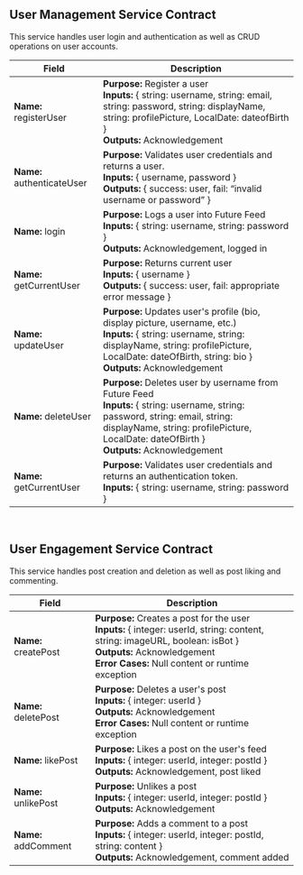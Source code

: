 <h2>User Management Service Contract</h2>
<p>This service handles user login and authentication as well as CRUD operations on user accounts.</p>

<table>
  <thead>
    <tr>
      <th>Field</th>
      <th>Description</th>
    </tr>
  </thead>
  <tbody>
    <tr>
      <td><strong>Name:</strong> registerUser</td>
      <td>
        <strong>Purpose:</strong> Register a user<br/>
        <strong>Inputs:</strong> { string: username, string: email, string: password, string: displayName, string: profilePicture, LocalDate: dateofBirth }<br/>
        <strong>Outputs:</strong> Acknowledgement
      </td>
    </tr>
    <tr>
      <td><strong>Name:</strong> authenticateUser</td>
      <td>
        <strong>Purpose:</strong> Validates user credentials and returns a user.<br/>
        <strong>Inputs:</strong> { username, password }<br/>
        <strong>Outputs:</strong> { success: user, fail: “invalid username or password” }
      </td>
    </tr>
    <tr>
      <td><strong>Name:</strong> login</td>
      <td>
        <strong>Purpose:</strong> Logs a user into Future Feed<br/>
        <strong>Inputs:</strong> { string: username, string: password }<br/>
        <strong>Outputs:</strong> Acknowledgement, logged in
      </td>
    </tr>
    <tr>
      <td><strong>Name:</strong> getCurrentUser</td>
      <td>
        <strong>Purpose:</strong> Returns current user<br/>
        <strong>Inputs:</strong> { username }<br/>
        <strong>Outputs:</strong> { success: user, fail: appropriate error message }
      </td>
    </tr>
    <tr>
      <td><strong>Name:</strong> updateUser</td>
      <td>
        <strong>Purpose:</strong> Updates user's profile (bio, display picture, username, etc.)<br/>
        <strong>Inputs:</strong> { string: username, string: displayName, string: profilePicture, LocalDate: dateOfBirth, string: bio }<br/>
        <strong>Outputs:</strong> Acknowledgement
      </td>
    </tr>
    <tr>
      <td><strong>Name:</strong> deleteUser</td>
      <td>
        <strong>Purpose:</strong> Deletes user by username from Future Feed<br/>
        <strong>Inputs:</strong> { string: username, string: password, string: email, string: displayName, string: profilePicture, LocalDate: dateOfBirth }<br/>
        <strong>Outputs:</strong> Acknowledgement
      </td>
    </tr>
    <tr>
      <td><strong>Name:</strong> getCurrentUser</td>
      <td>
        <strong>Purpose:</strong> Validates user credentials and returns an authentication token.<br/>
        <strong>Inputs:</strong> { string: username, string: password }
      </td>
    </tr>
  </tbody>
</table>

<br/>

<h2>User Engagement Service Contract</h2>
<p>This service handles post creation and deletion as well as post liking and commenting.</p>

<table>
  <thead>
    <tr>
      <th>Field</th>
      <th>Description</th>
    </tr>
  </thead>
  <tbody>
    <tr>
      <td><strong>Name:</strong> createPost</td>
      <td>
        <strong>Purpose:</strong> Creates a post for the user<br/>
        <strong>Inputs:</strong> { integer: userId, string: content, string: imageURL, boolean: isBot }<br/>
        <strong>Outputs:</strong> Acknowledgement<br/>
        <strong>Error Cases:</strong> Null content or runtime exception
      </td>
    </tr>
    <tr>
      <td><strong>Name:</strong> deletePost</td>
      <td>
        <strong>Purpose:</strong> Deletes a user's post<br/>
        <strong>Inputs:</strong> { integer: userId }<br/>
        <strong>Outputs:</strong> Acknowledgement<br/>
        <strong>Error Cases:</strong> Null content or runtime exception
      </td>
    </tr>
    <tr>
      <td><strong>Name:</strong> likePost</td>
      <td>
        <strong>Purpose:</strong> Likes a post on the user's feed<br/>
        <strong>Inputs:</strong> { integer: userId, integer: postId }<br/>
        <strong>Outputs:</strong> Acknowledgement, post liked
      </td>
    </tr>
    <tr>
      <td><strong>Name:</strong> unlikePost</td>
      <td>
        <strong>Purpose:</strong> Unlikes a post<br/>
        <strong>Inputs:</strong> { integer: userId, integer: postId }<br/>
        <strong>Outputs:</strong> Acknowledgement
      </td>
    </tr>
    <tr>
      <td><strong>Name:</strong> addComment</td>
      <td>
        <strong>Purpose:</strong> Adds a comment to a post<br/>
        <strong>Inputs:</strong> { integer: userId, integer: postId, string: content }<br/>
        <strong>Outputs:</strong> Acknowledgement, comment added
      </td>
    </tr>
  </tbody>
</table>
